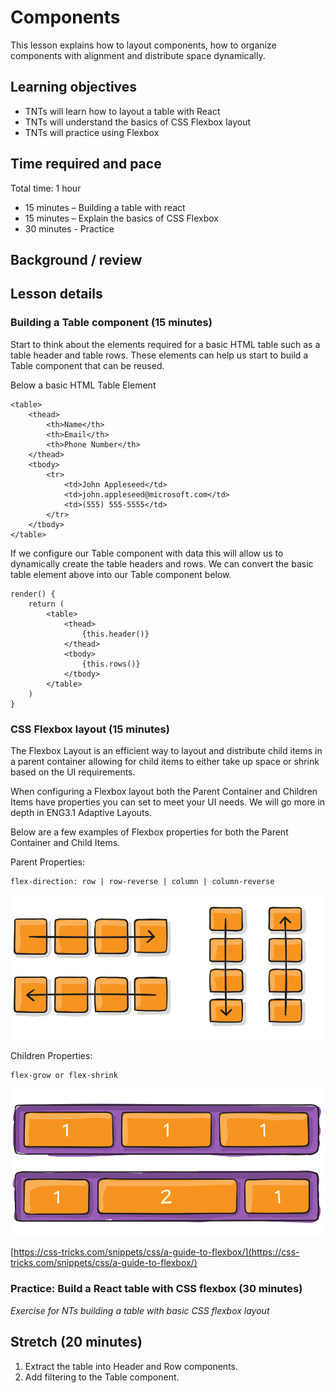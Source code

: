 # Components

This lesson explains how to layout components, how to organize components with alignment and distribute space dynamically.

## Learning objectives

* TNTs will learn how to layout a table with React
* TNTs will understand the basics of CSS Flexbox layout
* TNTs will practice using Flexbox

## Time required and pace

Total time: 1 hour

* 15 minutes – Building a table with react
* 15 minutes – Explain the basics of CSS Flexbox
* 30 minutes - Practice

## Background / review

## Lesson details

### Building a Table component (15 minutes)

Start to think about the elements required for a basic HTML table such as a table header and table rows. These elements can help us start to build a Table component that can be reused.

Below a basic HTML Table Element

    <table>
        <thead>
            <th>Name</th>
            <th>Email</th>
            <th>Phone Number</th>
        </thead>
        <tbody>
            <tr>
                <td>John Appleseed</td>
                <td>john.appleseed@microsoft.com</td>
                <td>(555) 555-5555</td>
            </tr>
        </tbody>
    </table>

If we configure our Table component with data this will allow us to dynamically create the table headers and rows. We can convert the basic table element above into our Table component below.

    render() {
        return (
            <table>
                <thead>
                    {this.header()}
                </thead>
                <tbody>
                    {this.rows()}
                </tbody>
            </table>
        )
    }

### CSS Flexbox layout (15 minutes)

The Flexbox Layout is an efficient way to layout and distribute child items in a parent container allowing for child items to either take up space or shrink based on the UI requirements.

When configuring a Flexbox layout both the Parent Container and Children Items have properties you can set to meet your UI needs. We will go more in depth in ENG3.1 Adaptive Layouts.

Below are a few examples of Flexbox properties for both the Parent Container and Child Items.

Parent Properties:

    flex-direction: row | row-reverse | column | column-reverse

![FlexDirection](./flex-direction.svg)

Children Properties:

    flex-grow or flex-shrink

![FlexGrowShrink](./flex-grow.svg)

[https://css-tricks.com/snippets/css/a-guide-to-flexbox/](https://css-tricks.com/snippets/css/a-guide-to-flexbox/)
### Practice: Build a React table with CSS flexbox (30 minutes)
*Exercise for NTs building a table with basic CSS flexbox layout*

## Stretch (20 minutes)

  1. Extract the table into Header and Row components.
  2. Add filtering to the Table component.
